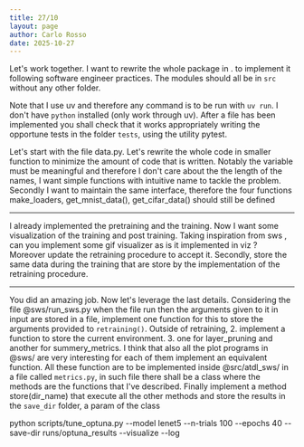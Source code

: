 ```yaml
---
title: 27/10
layout: page
author: Carlo Rosso
date: 2025-10-27
---
```


Let's work together.
I want to rewrite the whole package in . to implement it following software
engineer practices.
The modules should all be in `src` without any other folder.

Note that I use uv and therefore any command is to be run with `uv run`.
I don't have `python` installed (only work through uv).
After a file has been implemented you shall check that it works appropriately
writing the opportune tests in the folder `tests`, using the utility pytest.

Let's start with the file data.py. Let's rewrite the whole code in smaller
function to minimize the amount of code that is written. Notably the variable
must be meaningful and therefore I don't care about the the length of the
names, I want simple functions with intuitive name to tackle the problem.
Secondly I want to maintain the same interface, therefore the four functions
make_loaders, get_mnist_data(), get_cifar_data() should still be defined

---

I already implemented the pretraining and the training. Now I want some
visualization of the training and post training.
Taking inspiration from sws , can you implement some gif visualizer as is it
implemented in viz ? Moreover update the retraining procedure to accept it.
Secondly, store the same data during the training that are store by the
implementation of the retraining procedure.

---

You did an amazing job. Now let's leverage the last details. Considering the file @sws/run_sws.py when the file run then the arguments given to it in input are stored in a file, implement one function for this to store the arguments provided to `retraining()`. Outside of retraining, 2. implement a function to store the current environment. 3. one for layer_pruning and another for summery_metrics. I think that also all the plot programs in @sws/ are very interesting for each of them implement an equivalent function. All these function are to be implemented inside @src/atdl_sws/ in a file called `metrics.py`, in such file there shall be a class where the methods are the functions that I've described. Finally implement a method store(dir_name) that execute all the other methods and store the results in the `save_dir` folder, a param of the class



python scripts/tune_optuna.py --model lenet5 --n-trials 100 --epochs 40 --save-dir runs/optuna_results --visualize --log
